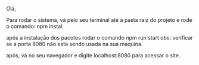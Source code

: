 Olá,

Para rodar o sistema, vá pelo seu terminal até a pasta raiz do projeto
e rode o comando:
npm instal

após a instalação dos pacotes rodar o comando
npm run start
obs: verificar se a porta 8080 não esta sendo usada na sua maquina.

após, vá no seu navegador e digite localhost:8080 para acessar o site.